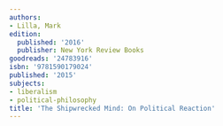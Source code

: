 ```yaml
---
authors:
- Lilla, Mark
edition:
  published: '2016'
  publisher: New York Review Books
goodreads: '24783916'
isbn: '9781590179024'
published: '2015'
subjects:
- liberalism
- political-philosophy
title: 'The Shipwrecked Mind: On Political Reaction'
---
```


